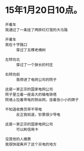 
# 15年1月20日10点。

	开着车
	我通过了一条挂了两排红灯笼的大马路
	
	开着车
	我在十字路口
	     穿过了五棵老槐树
	
	左转向北
	     穿过了一个狭长的村庄
	
	右转向前
	     我停进了电网公司的院子
	
	这是一家正宗的国家电网公司
	院子里立着一座高大的输电铁塔
	院墙上拉着带电的铁丝网，挂着张小小的牌子
	
	不知道收费员带不带电
	     反正我知道，钞票很少导电
	
	这是一家正宗的国家电网公司
	     可以刷信用卡
	
	没其他的人缴费
	我很快就离开了这个买电的地方

